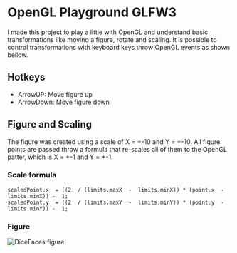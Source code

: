 # OpenGL Playground GLFW3

I made this project to play a little with OpenGL and understand basic transformations like moving a figure, rotate and scaling. It is possible to control transformations with keyboard keys throw OpenGL events as shown bellow.


## Hotkeys

- ArrowUP: Move figure up
- ArrowDown: Move figure down

## Figure and Scaling
The figure was created using a scale of X = +-10 and Y = +-10. All figure points are passed throw a formula that re-scales all of them to the OpenGL patter, which is X = +-1 and Y = +-1.

### Scale formula
	scaledPoint.x  = ((2  / (limits.maxX  -  limits.minX)) * (point.x  -  limits.minX)) -  1;
	scaledPoint.y  = ((2  / (limits.maxY  -  limits.minY)) * (point.y  -  limits.minY)) -  1;

### Figure
![DiceFaces figure](https://media.discordapp.net/attachments/328735032007065621/770095315688095784/Untitled_Diagram.png)
